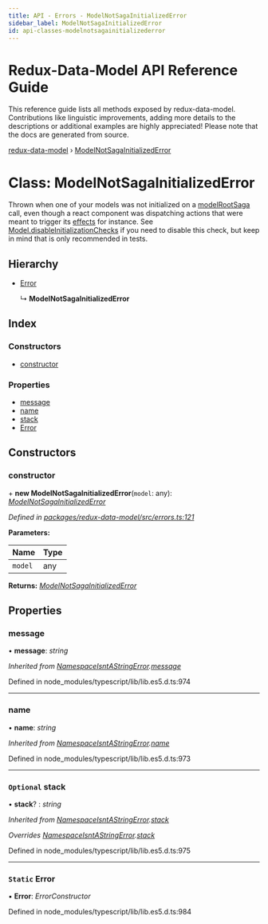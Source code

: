 ```yaml
---
title: API - Errors - ModelNotSagaInitializedError
sidebar_label: ModelNotSagaInitializedError
id: api-classes-modelnotsagainitializederror
---
```


# Redux-Data-Model API Reference Guide

This reference guide lists all methods exposed by redux-data-model. Contributions like linguistic improvements, adding
more details to the descriptions or additional examples are highly appreciated! Please note that the docs are
generated from source.

[redux-data-model](../README.md) › [ModelNotSagaInitializedError](modelnotsagainitializederror.md)

# Class: ModelNotSagaInitializedError

Thrown when one of your models was not initialized on a [modelRootSaga](../README.md#modelrootsaga) call, even though a react component
was dispatching actions that were meant to trigger its [effects](../interfaces/modeloptions.md#optional-effects) for instance.
See [Model.disableInitializationChecks](model.md#static-disableinitializationchecks) if you need to disable this check,
but keep in mind that is only recommended in tests.

## Hierarchy

* [Error](namespaceisntastringerror.md#static-error)

  ↳ **ModelNotSagaInitializedError**

## Index

### Constructors

* [constructor](modelnotsagainitializederror.md#constructor)

### Properties

* [message](modelnotsagainitializederror.md#message)
* [name](modelnotsagainitializederror.md#name)
* [stack](modelnotsagainitializederror.md#optional-stack)
* [Error](modelnotsagainitializederror.md#static-error)

## Constructors

###  constructor

\+ **new ModelNotSagaInitializedError**(`model`: any): *[ModelNotSagaInitializedError](modelnotsagainitializederror.md)*

*Defined in [packages/redux-data-model/src/errors.ts:121](https://github.com/kayak/redux-data-model/blob/8317b28/packages/redux-data-model/src/errors.ts#L121)*

**Parameters:**

Name | Type |
------ | ------ |
`model` | any |

**Returns:** *[ModelNotSagaInitializedError](modelnotsagainitializederror.md)*

## Properties

###  message

• **message**: *string*

*Inherited from [NamespaceIsntAStringError](namespaceisntastringerror.md).[message](namespaceisntastringerror.md#message)*

Defined in node_modules/typescript/lib/lib.es5.d.ts:974

___

###  name

• **name**: *string*

*Inherited from [NamespaceIsntAStringError](namespaceisntastringerror.md).[name](namespaceisntastringerror.md#name)*

Defined in node_modules/typescript/lib/lib.es5.d.ts:973

___

### `Optional` stack

• **stack**? : *string*

*Inherited from [NamespaceIsntAStringError](namespaceisntastringerror.md).[stack](namespaceisntastringerror.md#optional-stack)*

*Overrides [NamespaceIsntAStringError](namespaceisntastringerror.md).[stack](namespaceisntastringerror.md#optional-stack)*

Defined in node_modules/typescript/lib/lib.es5.d.ts:975

___

### `Static` Error

▪ **Error**: *ErrorConstructor*

Defined in node_modules/typescript/lib/lib.es5.d.ts:984
